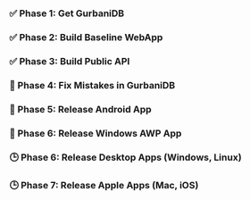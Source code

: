 ### ✅ Phase 1: Get GurbaniDB
### ✅ Phase 2: Build Baseline WebApp
### ✅ Phase 3: Build Public API
### 🔄 Phase 4: Fix Mistakes in GurbaniDB
### 🔄 Phase 5: Release Android App
### 🔄 Phase 6: Release Windows AWP App
### 🕒 Phase 6: Release Desktop Apps (Windows, Linux)
### 🕒 Phase 7: Release Apple Apps (Mac, iOS)
